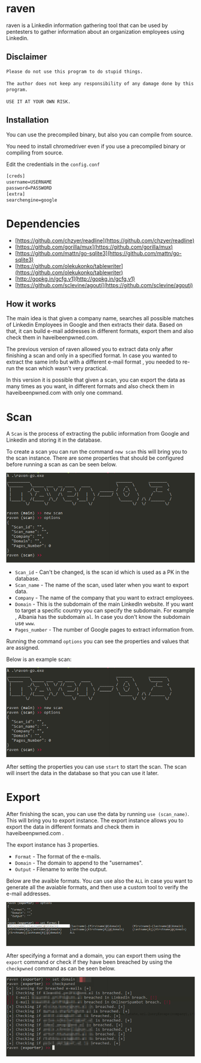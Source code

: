 # raven
raven is a Linkedin information gathering tool that  can be used by pentesters to gather information about an organization employees using Linkedin.

## Disclaimer

```
Please do not use this program to do stupid things. 

The author does not keep any responsibility of any damage done by this program.

USE IT AT YOUR OWN RISK.
```
## Installation

You can use the precompiled binary, but also you can compile from source.

You need to install chromedriver even if you use a precompiled binary or compiling from source.

Edit the credentials in the ```config.conf```
```
[creds]
username=USERNAME
password=PASSWORD
[extra]
searchengine=google
```

# Dependencies
* [https://github.com/chzyer/readline](https://github.com/chzyer/readline)	
* [https://github.com/gorilla/mux](https://github.com/gorilla/mux)
* [https://github.com/mattn/go-sqlite3](https://github.com/mattn/go-sqlite3)
* [https://github.com/olekukonko/tablewriter](https://github.com/olekukonko/tablewriter)
* [http://gopkg.in/gcfg.v1](http://gopkg.in/gcfg.v1)
* [https://github.com/sclevine/agouti](https://github.com/sclevine/agouti)

## How it works

The main idea is that given a company name, searches all possible matches of Linkedin Employees in Google and then extracts their data. Based on that, it can build e-mail addresses in different formats, export them and also check them in haveibeenpwned.com.

The previous version of raven allowed you to extract data only after finishing a scan and only in a specified format. In case you wanted to extract the same info but with a different e-mail format , you needed to re-run the scan which wasn't very practical.

In this version it is possible that given a scan, you can export the data as many times as you want, in different formats and also check them in haveibeenpwned.com with only one command.

# Scan

A ```Scan``` is the process of extracting the public information from Google and Linkedin and storing it in the database.

To create a scan you can run the command ``` new scan ``` this will bring you to the scan instance. There are some properties that should be configured before running a scan as can be seen below.

<center>
<img src="/images/raven-new-scan.png">
</center>

* ```Scan_id``` - Can't be changed, is the scan id which is used as a PK in the database.
* ```Scan_name``` - The name of the scan, used later when you want to export data.
* ```Company``` - The name of the company that you want to extract employees.
* ```Domain``` - This is the subdomain of the main LinkedIn website. If you want to target a specific country you can specify the subdomain. For example , Albania has the subdomain ```al```. In case you don't know the subdomain use ```www```.
* ```Pages_number``` - The number of Google pages to extract information from.

Running the command ```options``` you can see the properties and values that are assigned.

Below is an example scan:

<center>
<img src="/images/raven-new-scan.png">
</center>

After setting the properties you can use ```start``` to start the scan.
The scan will insert the data in the database so that you can use it later.

# Export

After finishing the scan, you can use the data by running ```use (scan_name)```.
This will bring you to export instance. The export instance allows you to export the data in different formats and check them in haveibeenpwned.com .

The export instance has 3 properties.

* ```Format``` - The format of the e-mails.
* ```Domain``` - The domain to append to the "usernames".
* ```Output``` - Filename to write the output.

Below are the avaible formats. You can use also the ```ALL``` in case you want to generate all the avaiable formats, and then use a custom tool to verify the e-mail addresses.

<center>
<img src="/images/raven-formats.png">
</center>

After specifying a format and a domain, you can export them using the ```export``` command or check if they have been breached by using the ```checkpwned``` command as can be seen below.
<center>
<img src="/images/raven-checkpwned.png">
</center>